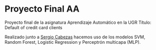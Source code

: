 # Proyecto Final AA
Proyecto final de la asignatura Aprendizaje Automático en la UGR
Título: Default of credit card clients

Realizado junto a [Sergio Cabezas](https://github.com/sergiocgdl) hacemos uso de los modelos SVM, Random Forest, Logistic Regression y Perceptrón multicapa (MLP).
